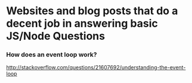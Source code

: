 # Websites and blog posts that do a decent job in answering basic JS/Node Questions

### How does an event loop work?
http://stackoverflow.com/questions/21607692/understanding-the-event-loop
